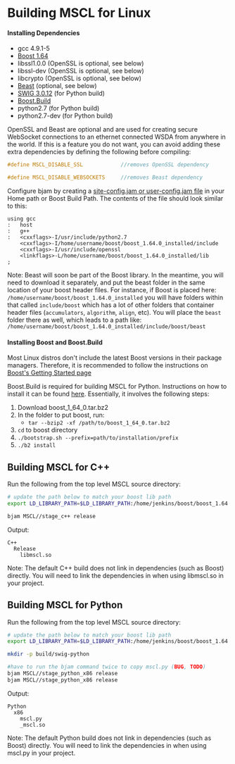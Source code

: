 # **Building MSCL for Linux**

#### Installing Dependencies

- gcc 4.9.1-5
- [Boost 1.64](http://www.boost.org/)
- libssl1.0.0 (OpenSSL is optional, see below)
- libssl-dev (OpenSSL is optional, see below)
- libcrypto (OpenSSL is optional, see below)
- [Beast](https://github.com/boostorg/beast) (optional, see below)
- [SWIG 3.0.12](http://swig.org/download.html) (for Python build)
- [Boost.Build](http://www.boost.org/build/)
- python2.7 (for Python build)
- python2.7-dev (for Python build)

OpenSSL and Beast are optional and are used for creating secure WebSocket connections to an ethernet connected WSDA from anywhere in the world. If this is a feature you do not want, you can avoid adding these extra dependencies by defining the following before compiling:
```cpp
#define MSCL_DISABLE_SSL            //removes OpenSSL dependency

#define MSCL_DISABLE_WEBSOCKETS     //removes Beast dependency
```

Configure bjam by creating a [site-config.jam or user-config.jam file](http://www.boost.org/build/doc/html/bbv2/overview/configuration.html) in your Home path or Boost Build Path. The contents of the file should look similar to this:
```
using gcc
:	host
:	g++
:	<cxxflags>-I/usr/include/python2.7
	<cxxflags>-I/home/username/boost/boost_1.64.0_installed/include
	<cxxflags>-I/usr/include/openssl
	<linkflags>-L/home/username/boost/boost_1.64.0_installed/lib
;
```

Note: Beast will soon be part of the Boost library. In the meantime, you will need to download it separately, and put the beast folder in the same location of your boost header files. For instance, if Boost is placed here: `/home/username/boost/boost_1.64.0_installed` you will have folders within that called `include/boost` which has a lot of other folders that container header files (`accumulators`, `algorithm`, `align`, etc). You will place the `beast` folder there as well, which leads to a path like: `/home/username/boost/boost_1.64.0_installed/include/boost/beast`

#### Installing Boost and Boost.Build

Most Linux distros don't include the latest Boost versions in their package managers. Therefore, it is recommended to follow the instructions on [Boost's Getting Started page](http://www.boost.org/doc/libs/1_64_0/more/getting_started/unix-variants.html)

Boost.Build is required for building MSCL for Python. Instructions on how to install it can be found [here](http://www.boost.org/build/doc/html/bbv2/installation.html). Essentially, it involves the following steps:

1.  Download boost_1_64_0.tar.bz2
2.  In the folder to put boost, run:
    - `tar --bzip2 -xf /path/to/boost_1_64_0.tar.bz2`
3. `cd` to boost directory
4. `./bootstrap.sh --prefix=path/to/installation/prefix`
5. `./b2 install`


## Building MSCL for C++

Run the following from the top level MSCL source directory:

```sh
# update the path below to match your boost lib path
export LD_LIBRARY_PATH=$LD_LIBRARY_PATH:/home/jenkins/boost/boost_1.64.0_installed/lib

bjam MSCL//stage_c++ release
```

Output:
```
C++
  Release
    libmscl.so
```

Note: The default C++ build does not link in dependencies (such as Boost) directly. You will need to link the dependencies in when using libmscl.so in your project.

## Building MSCL for Python

Run the following from the top level MSCL source directory:

```sh
# update the path below to match your boost lib path
export LD_LIBRARY_PATH=$LD_LIBRARY_PATH:/home/jenkins/boost/boost_1.64.0_installed/lib

mkdir -p build/swig-python

#have to run the bjam command twice to copy mscl.py (BUG, TODO)
bjam MSCL//stage_python_x86 release
bjam MSCL//stage_python_x86 release
```

Output: 
```
Python
  x86
    mscl.py
    _mscl.so
```

Note: The default Python build does not link in dependencies (such as Boost) directly. You will need to link the dependencies in when using mscl.py in your project.
